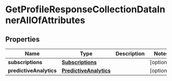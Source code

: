 
# GetProfileResponseCollectionDataInnerAllOfAttributes

## Properties
| Name | Type | Description | Notes |
| ------------ | ------------- | ------------- | ------------- |
| **subscriptions** | [**Subscriptions**](Subscriptions.md) |  |  [optional] |
| **predictiveAnalytics** | [**PredictiveAnalytics**](PredictiveAnalytics.md) |  |  [optional] |



